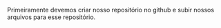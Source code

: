 Primeiramente devemos criar nosso repositório no github e 
subir nossos arquivos para esse repositório.




